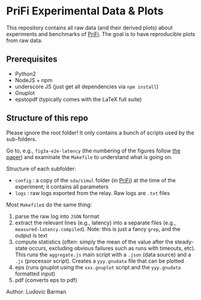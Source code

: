 # PriFi Experimental Data & Plots

This repository contains all raw data (and their derived plots) about experiments and benchmarks of [PriFi](https://github.com/dedis/prifi). The goal is to have reproducible plots from raw data.

## Prerequisites

- Python2
- NodeJS + npm
- underscore JS (just get all dependencies via `npm install`)
- Gnuplot
- epstopdf (typically comes with the LaTeX full suite)

## Structure of this repo

Please ignore the root folder! It only contains a bunch of scripts used by the sub-folders.

Go to, e.g., `fig3a-e2e-latency` (the numbering of the figures follow [the paper](https://arxiv.org/abs/1710.10237)) and examinate the `Makefile` to understand what is going on.

Structure of each subfolder:
- `config` : a copy of the `sda/simul` folder (in [PriFi](https://github.com/dedis/prifi)) at the time of the experiment; it contains all parameters
- `logs` : raw logs exported from the relay. Raw logs are `.txt` files

Most `Makefile`s do the same thing: 
1. parse the raw log into `JSON` format
2. extract the relevant lines (e.g., latency) into a separate files (e.g., `measured-latency.compiled`). Note: this is just a fancy `grep`, and the output is text
3. compute statistics (often: simply the mean of the value after the steady-state occurs, excluding obvious failures such as runs with timeouts, etc). This runs the `aggregate.js` main script with a `.json` (data source) and a `.js` (processor script). Creates a `yyy.gnudata` file that can be plotted
4. eps (runs gnuplot using the `xxx.gnuplot` script and the `yyy.gnudata` formatted input)
5. pdf (converts eps to pdf)

Author: Ludovic Barman
